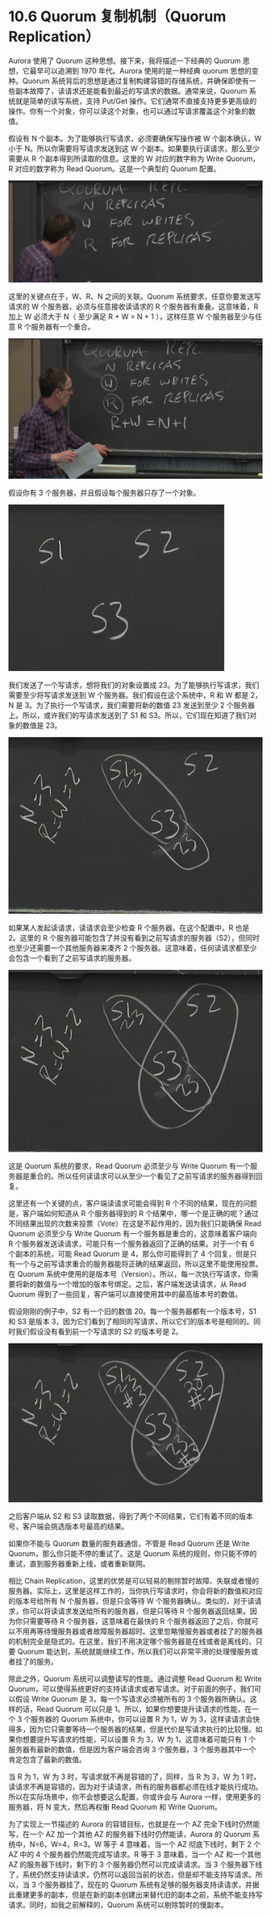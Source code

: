 # 10.6 Quorum 复制机制（Quorum Replication）

Aurora 使用了 Quorum 这种思想。接下来，我将描述一下经典的 Quorum 思想，它最早可以追溯到 1970 年代。Aurora 使用的是一种经典 quorum 思想的变种。Quorum 系统背后的思想是通过复制构建容错的存储系统，并确保即使有一些副本故障了，读请求还是能看到最近的写请求的数据。通常来说，Quorum 系统就是简单的读写系统，支持 Put/Get 操作。它们通常不直接支持更多更高级的操作。你有一个对象，你可以读这个对象，也可以通过写请求覆盖这个对象的数值。

假设有 N 个副本。为了能够执行写请求，必须要确保写操作被 W 个副本确认，W 小于 N。所以你需要将写请求发送到这 W 个副本。如果要执行读请求，那么至少需要从 R 个副本得到所读取的信息。这里的 W 对应的数字称为 Write Quorum，R 对应的数字称为 Read Quorum。这是一个典型的 Quorum 配置。

![](<../assets/image (335).png>)

这里的关键点在于，W、R、N 之间的关联。Quorum 系统要求，任意你要发送写请求的 W 个服务器，必须与任意接收读请求的 R 个服务器有重叠。这意味着，R 加上 W 必须大于 N（ 至少满足 R + W = N + 1 ），这样任意 W 个服务器至少与任意 R 个服务器有一个重合。

![](<../assets/image (336).png>)

假设你有 3 个服务器，并且假设每个服务器只存了一个对象。

![](<../assets/image (337).png>)

我们发送了一个写请求，想将我们的对象设置成 23。为了能够执行写请求，我们需要至少将写请求发送到 W 个服务器。我们假设在这个系统中，R 和 W 都是 2，N 是 3。为了执行一个写请求，我们需要将新的数值 23 发送到至少 2 个服务器上。所以，或许我们的写请求发送到了 S1 和 S3。所以，它们现在知道了我们对象的数值是 23。

![](<../assets/image (338).png>)

如果某人发起读请求，读请求会至少检查 R 个服务器。在这个配置中，R 也是 2。这里的 R 个服务器可能包含了并没有看到之前写请求的服务器（S2），但同时也至少还需要一个其他服务器来凑齐 2 个服务器。这意味着，任何读请求都至少会包含一个看到了之前写请求的服务器。

![](<../assets/image (339).png>)

这是 Quorum 系统的要求，Read Quorum 必须至少与 Write Quorum 有一个服务器是重合的。所以任何读请求可以从至少一个看见了之前写请求的服务器得到回复。

这里还有一个关键的点，客户端读请求可能会得到 R 个不同的结果，现在的问题是，客户端如何知道从 R 个服务器得到的 R 个结果中，哪一个是正确的呢？通过不同结果出现的次数来投票（Vote）在这是不起作用的，因为我们只能确保 Read Quorum 必须至少与 Write Quorum 有一个服务器是重合的，这意味着客户端向 R 个服务器发送读请求，可能只有一个服务器返回了正确的结果。对于一个有 6 个副本的系统，可能 Read Quorum 是 4，那么你可能得到了 4 个回复，但是只有一个与之前写请求重合的服务器能将正确的结果返回，所以这里不能使用投票。在 Quorum 系统中使用的是版本号（Version）。所以，每一次执行写请求，你需要将新的数值与一个增加的版本号绑定。之后，客户端发送读请求，从 Read Quorum 得到了一些回复，客户端可以直接使用其中的最高版本号的数值。

假设刚刚的例子中，S2 有一个旧的数值 20。每一个服务器都有一个版本号，S1 和 S3 是版本 3，因为它们看到了相同的写请求，所以它们的版本号是相同的。同时我们假设没有看到前一个写请求的 S2 的版本号是 2。

![](<../assets/image (340).png>)

之后客户端从 S2 和 S3 读取数据，得到了两个不同结果，它们有着不同的版本号，客户端会挑选版本号最高的结果。

如果你不能与 Quorum 数量的服务器通信，不管是 Read Quorum 还是 Write Quorum，那么你只能不停的重试了。这是 Quorum 系统的规则，你只能不停的重试，直到服务器重新上线，或者重新联网。

相比 Chain Replication，这里的优势是可以轻易的剔除暂时故障、失联或者慢的服务器。实际上，这里是这样工作的，当你执行写请求时，你会将新的数值和对应的版本号给所有 N 个服务器，但是只会等待 W 个服务器确认。类似的，对于读请求，你可以将读请求发送给所有的服务器，但是只等待 R 个服务器返回结果。因为你只需要等待 R 个服务器，这意味着在最快的 R 个服务器返回了之后，你就可以不用再等待慢服务器或者故障服务器超时。这里忽略慢服务器或者挂了的服务器的机制完全是隐式的。在这里，我们不用决定哪个服务器是在线或者是离线的，只要 Quorum 能达到，系统就能继续工作，所以我们可以非常平滑的处理慢服务或者挂了的服务。

除此之外，Quorum 系统可以调整读写的性能。通过调整 Read Quorum 和 Write Quorum，可以使得系统更好的支持读请求或者写请求。对于前面的例子，我们可以假设 Write Quorum 是 3，每一个写请求必须被所有的 3 个服务器所确认。这样的话，Read Quorum 可以只是 1。所以，如果你想要提升读请求的性能，在一个 3 个服务器的 Quorum 系统中，你可以设置 R 为 1，W 为 3，这样读请求会快得多，因为它只需要等待一个服务器的结果，但是代价是写请求执行的比较慢。如果你想要提升写请求的性能，可以设置 R 为 3，W 为 1，这意味着可能只有 1 个服务器有最新的数值，但是因为客户端会咨询 3 个服务器，3 个服务器其中一个肯定包含了最新的数值。

当 R 为 1，W 为 3 时，写请求就不再是容错的了，同样，当 R 为 3，W 为 1 时，读请求不再是容错的，因为对于读请求，所有的服务器都必须在线才能执行成功。所以在实际场景中，你不会想要这么配置，你或许会与 Aurora 一样，使用更多的服务器，将 N 变大，然后再权衡 Read Quorum 和 Write Quorum。

为了实现上一节描述的 Aurora 的容错目标，也就是在一个 AZ 完全下线时仍然能写，在一个 AZ 加一个其他 AZ 的服务器下线时仍然能读，Aurora 的 Quorum 系统中，N=6，W=4，R=3。W 等于 4 意味着，当一个 AZ 彻底下线时，剩下 2 个 AZ 中的 4 个服务器仍然能完成写请求。R 等于 3 意味着，当一个 AZ 和一个其他 AZ 的服务器下线时，剩下的 3 个服务器仍然可以完成读请求。当 3 个服务器下线了，系统仍然支持读请求，仍然可以返回当前的状态，但是却不能支持写请求。所以，当 3 个服务器挂了，现在的 Quorum 系统有足够的服务器支持读请求，并据此重建更多的副本，但是在新的副本创建出来替代旧的副本之前，系统不能支持写请求。同时，如我之前解释的，Quorum 系统可以剔除暂时的慢副本。
